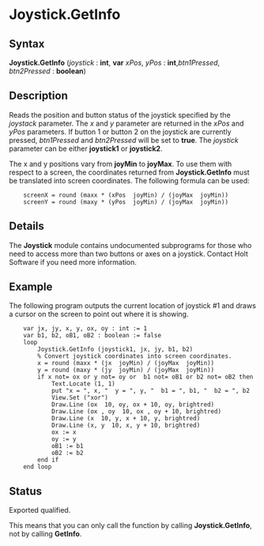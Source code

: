 
# Joystick.GetInfo

## Syntax
**Joystick.GetInfo** (_joystick_ : **int**, **var** _xPos_, _yPos_ : **int**,_btn1Pressed_, _btn2Pressed_ : **boolean**)

## Description
Reads the position and button status of the joystick specified by the _joystack_ parameter. The _x_ and _y_ parameter are returned in the _xPos_ and _yPos_ parameters. If button 1 or button 2 on the joystick are currently pressed, _btn1Pressed_ and _btn2Pressed_ will be set to **true**. The _joystick_ parameter can be either **joystick1** or **joystick2**.

The x and y positions vary from **joyMin** to **joyMax**. To use them with respect to a screen, the coordinates returned from **Joystick.GetInfo** must be translated into screen coordinates. The following formula can be used:

        screenX = round (maxx * (xPos  joyMin) / (joyMax  joyMin))
        screenY = round (maxy * (yPos  joyMin) / (joyMax  joyMin))
## Details
The **Joystick** module contains undocumented subprograms for those who need to access more than two buttons or axes on a joystick. Contact Holt Software if you need more information.


## Example
The following program outputs the current location of joystick #1 and draws a cursor on the screen to point out where it is showing.

        var jx, jy, x, y, ox, oy : int := 1
        var b1, b2, oB1, oB2 : boolean := false
        loop
            Joystick.GetInfo (joystick1, jx, jy, b1, b2)
            % Convert joystick coordinates into screen coordinates.
            x = round (maxx * (jx  joyMin) / (joyMax  joyMin))
            y = round (maxy * (jy  joyMin) / (joyMax  joyMin))
            if x not= ox or y not= oy or  b1 not= oB1 or b2 not= oB2 then
                Text.Locate (1, 1)
                put "x = ", x, "  y = ", y, "  b1 = ", b1, "  b2 = ", b2
                View.Set ("xor")
                Draw.Line (ox  10, oy, ox + 10, oy, brightred)
                Draw.Line (ox , oy  10, ox , oy + 10, brightred)
                Draw.Line (x  10, y, x + 10, y, brightred)
                Draw.Line (x, y  10, x, y + 10, brightred)
                ox := x
                oy := y
                oB1 := b1
                oB2 := b2
            end if
        end loop
## Status
Exported qualified.

This means that you can only call the function by calling **Joystick.GetInfo**, not by calling **GetInfo**.

